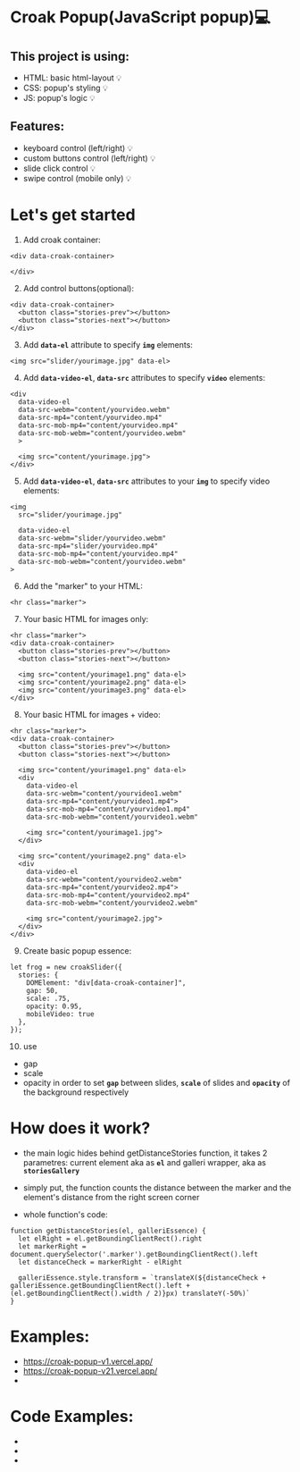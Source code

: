 # Croak Popup(JavaScript popup)💻

## This project is using:
- HTML: basic html-layout 💡
- CSS: popup's styling 💡
- JS: popup's logic 💡

## Features:
- keyboard control (left/right) 💡
- custom buttons control (left/right) 💡
- slide click control 💡
- swipe control (mobile only) 💡

# Let's get started

1. Add croak container:
```
<div data-croak-container>

</div>
```

2. Add control buttons(optional):
```
<div data-croak-container>
  <button class="stories-prev"></button>
  <button class="stories-next"></button>
</div>
```

3. Add **`data-el`** attribute to specify **`img`** elements:
```
<img src="slider/yourimage.jpg" data-el>
```

4. Add **`data-video-el`**, **`data-src`** attributes to specify **`video`** elements:
```
<div
  data-video-el
  data-src-webm="content/yourvideo.webm"
  data-src-mp4="content/yourvideo.mp4"
  data-src-mob-mp4="content/yourvideo.mp4"
  data-src-mob-webm="content/yourvideo.webm"
  >

  <img src="content/yourimage.jpg">
</div>
```

5. Add **`data-video-el`**, **`data-src`** attributes to your **`img`** to specify video elements:
```
<img
  src="slider/yourimage.jpg"

  data-video-el
  data-src-webm="slider/yourvideo.webm"
  data-src-mp4="slider/yourvideo.mp4"
  data-src-mob-mp4="content/yourvideo.mp4"
  data-src-mob-webm="content/yourvideo.webm"
>
```

6. Add the "marker" to your HTML:
```
<hr class="marker">
```

7. Your basic HTML for images only:
```
<hr class="marker">
<div data-croak-container>
  <button class="stories-prev"></button>
  <button class="stories-next"></button>

  <img src="content/yourimage1.png" data-el>
  <img src="content/yourimage2.png" data-el>
  <img src="content/yourimage3.png" data-el>
</div>
```

8. Your basic HTML for images + video:
```
<hr class="marker">
<div data-croak-container>
  <button class="stories-prev"></button>
  <button class="stories-next"></button>

  <img src="content/yourimage1.png" data-el>
  <div
    data-video-el
    data-src-webm="content/yourvideo1.webm"
    data-src-mp4="content/yourvideo1.mp4">
    data-src-mob-mp4="content/yourvideo1.mp4"
    data-src-mob-webm="content/yourvideo1.webm"

    <img src="content/yourimage1.jpg">
  </div>

  <img src="content/yourimage2.png" data-el>
  <div
    data-video-el
    data-src-webm="content/yourvideo2.webm"
    data-src-mp4="content/yourvideo2.mp4">
    data-src-mob-mp4="content/yourvideo2.mp4"
    data-src-mob-webm="content/yourvideo2.webm"

    <img src="content/yourimage2.jpg">
  </div>
</div>
```

9. Create basic popup essence:
```
let frog = new croakSlider({
  stories: {
    DOMElement: "div[data-croak-container]",
    gap: 50,
    scale: .75,
    opacity: 0.95,
    mobileVideo: true
  },
});
```

10. use 
- gap
- scale
- opacity 
in order to set **`gap`** between slides, **`scale`** of slides and **`opacity`** of the background respectively

# How does it work?

- the main logic hides behind getDistanceStories function, it takes 2 parametres: current element aka as **`el`**
and galleri wrapper, aka as **`storiesGallery`**
- simply put, the function counts the distance between the marker and the element's distance from the right screen corner

- whole function's code: 
```
function getDistanceStories(el, galleriEssence) {
  let elRight = el.getBoundingClientRect().right
  let markerRight = document.querySelector('.marker').getBoundingClientRect().left
  let distanceCheck = markerRight - elRight

  galleriEssence.style.transform = `translateX(${distanceCheck + galleriEssence.getBoundingClientRect().left + (el.getBoundingClientRect().width / 2)}px) translateY(-50%)`
}
```
# Examples:

- https://croak-popup-v1.vercel.app/
- https://croak-popup-v21.vercel.app/
- 

# Code Examples:

- 
- 
- 
